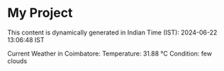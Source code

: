 # My Project

This content is dynamically generated in Indian Time (IST): 2024-06-22 13:06:48 IST


Current Weather in Coimbatore:
Temperature: 31.88 °C
Condition: few clouds
